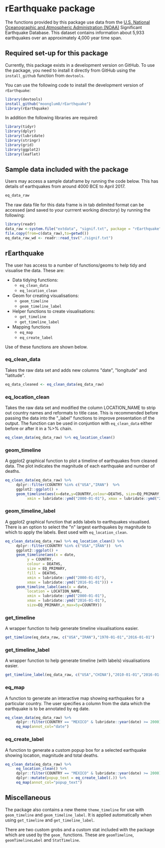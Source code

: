 # rEarthquake package

The functions provided by this package use data from the [U.S. National Oceanographic and Atmospheric Administration (NOAA)](https://www.ngdc.noaa.gov/nndc/struts/form?t=101650&s=1&d=1) Significant Earthquake Database. This dataset contains information about 5,933 earthquakes over an approximately 4,000 year time span.

## Required set-up for this package

Currently, this package exists in a development version on GitHub. To use the package, you need to install it directly from GitHub using the `install_github` function from `devtools`. 

You can use the following code to install the development version of `rEarthquake`: 

```R
library(devtools)
install_github("moonglum8/rEarthquake")
library(rEarthquake)
```

In addition the following libraries are required:

```R
library(tidyr)
library(dplyr)
library(lubridate)
library(stringr)
library(grid)
library(ggplot2)
library(leaflet)
```

## Sample data included with the package

Users may access a sample dataframe by running the code below. This has details of earthquakes from around 
4000 BCE to April 2017.

```R
eq_data_raw
```

The raw data file for this data frame is in tab delimited format can be accessed (and saved to your currrent working directory) by running the following:

```R
library(readr)
data_raw <-system.file("extdata", "signif.txt", package = "rEarthquake")
file.copy(from=c(data_raw),to=getwd())
eq_data_raw_wd <- readr::read_tsv("./signif.txt")
```
## rEarthquake

The user has access to a number of functions/geoms to help tidy and visualise the data. These are: 

* Data tidying functions:
     + `eq_clean_data`
     + `eq_location_clean`
* Geom for creating visualisations:
     + `geom_timeline`
     + `geom_timeline_label`
* Helper functions to create visualisations:
     + `get_timeline`
     + `get_timeline_label`
* Mapping functions
     + `eq_map`
     + `eq_create_label`

Use of these functions are shown below.

### eq_clean_data

Takes the raw data set and adds new columns "date", "longitude" and "latitude".

```R
eq_data_cleaned <- eq_clean_data(eq_data_raw)
```
### eq_location_clean

Takes the raw data set and modified the column LOCATION_NAME to strip out country names and reformats to
title case. This is recommended before passing the data into the "_label" functions to improve presentation
of the output. The function can be used in conjuntion with `eq_clean_data` either before or after it in a %>% chain.

```R
eq_clean_data(eq_data_raw) %>% eq_location_clean()
````
### geom_timeline

A ggplot2 graphical function to plot a timeline of earthquakes from cleaned data. The plot indicates the magnitude of each earthquake and number of deaths.

```R
eq_clean_data(eq_data_raw) %>%
     dplyr::filter(COUNTRY %in% c("USA","IRAN")  %>%
     ggplot2::ggplot() +
     geom_timeline(aes(x=date,y=COUNTRY,colour=DEATHS, size=EQ_PRIMARY, fill=DEATHS, 
          xmin = lubridate::ymd("2000-01-01"), xmax = lubridate::ymd("2016-01-01")))
```

### geom_timeline_label

A ggplot2 graphical function that adds labels to earthquakes visualised. There is an option to select the "n" largest earthquakes by magnitude to which to apply the labels. Best used with `eq_location_clean`.

```R
eq_clean_data(eq_data_raw) %>% eq_location_clean() %>%
     dplyr::filter(COUNTRY %in% c("USA","IRAN"))  %>%
     ggplot2::ggplot() +
     geom_timeline(aes(x = date,
          y = COUNTRY,
          colour = DEATHS, 
          size = EQ_PRIMARY, 
          fill = DEATHS, 
          xmin = lubridate::ymd("2000-01-01"), 
          xmax = lubridate::ymd("2016-01-01"))) +
     geom_timeline_label(aes(x = date,
          location = LOCATION_NAME,
          xmin = lubridate::ymd("2000-01-01"), 
          xmax = lubridate::ymd("2016-01-01"),
          size=EQ_PRIMARY,n_max=5y=COUNTRY)) 
```

### get_timeline

A wrapper function to help generate timeline visualisations easier.

```R
get_timeline(eq_data_raw, c("USA","IRAN"),"1970-01-01","2016-01-01")
```

### get_timeline_label

A wrapper function to help generate timeline (with labels) visualisations easier.

```R
get_timeline_label(eq_data_raw, c("USA","CHINA"),"2010-01-01","2016-01-01", n_max = 5)
```

### eq_map

A function to generate an interactive map showing earthquakes for a particular country. The user specifies a column from the data which the earthquake is to be annotated by eg date.

```R
eq_clean_data(eq_data_raw) %>% 
     dplyr::filter(COUNTRY == "MEXICO" & lubridate::year(date) >= 2000) %>% 
     eq_map(annot_col="date")
```

### eq_create_label

A function to generate a custom popup box for a selected earthquake showing location, magnitude and total deaths.

```R
eq_clean_data(eq_data_raw) %>% 
     eq_location_clean() %>% 
     dplyr::filter(COUNTRY == "MEXICO" & lubridate::year(date) >= 2000) %>% 
     dplyr::mutate(popup_text = eq_create_label(.)) %>% 
     eq_map(annot_col="popup_text")
```

## Miscellaneous

The package also contains a new theme `theme_timeline` for use with `geom_timeline` and `geom_timeline_label`. It is applied automatically when using `get_timeline` and `get_timeline_label`.

There are two custom grobs and a custom stat included with the package which are used by the `geom_` functions. These are `geomTimeline`, `geomTimelineLabel` and `StatTimeline`.
